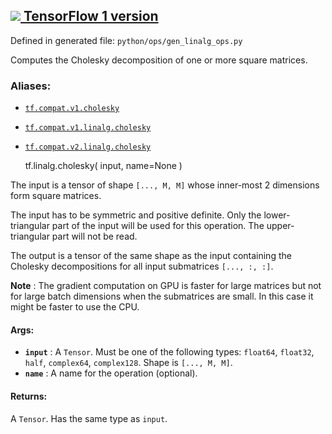 [ ![](https://tensorflow.google.cn/images/tf_logo_32px.png) TensorFlow 1
version](/versions/r1.15/api_docs/python/tf/linalg/cholesky)  
---  
  
Defined in generated file: `python/ops/gen_linalg_ops.py`

Computes the Cholesky decomposition of one or more square matrices.

### Aliases:

  * [`tf.compat.v1.cholesky`](/api_docs/python/tf/linalg/cholesky)
  * [`tf.compat.v1.linalg.cholesky`](/api_docs/python/tf/linalg/cholesky)
  * [`tf.compat.v2.linalg.cholesky`](/api_docs/python/tf/linalg/cholesky)

    
    
    tf.linalg.cholesky(
        input,
        name=None
    )
    

The input is a tensor of shape `[..., M, M]` whose inner-most 2 dimensions
form square matrices.

The input has to be symmetric and positive definite. Only the lower-triangular
part of the input will be used for this operation. The upper-triangular part
will not be read.

The output is a tensor of the same shape as the input containing the Cholesky
decompositions for all input submatrices `[..., :, :]`.

**Note** : The gradient computation on GPU is faster for large matrices but
not for large batch dimensions when the submatrices are small. In this case it
might be faster to use the CPU.

#### Args:

  * **`input`** : A `Tensor`. Must be one of the following types: `float64`, `float32`, `half`, `complex64`, `complex128`. Shape is `[..., M, M]`.
  * **`name`** : A name for the operation (optional).

#### Returns:

A `Tensor`. Has the same type as `input`.

